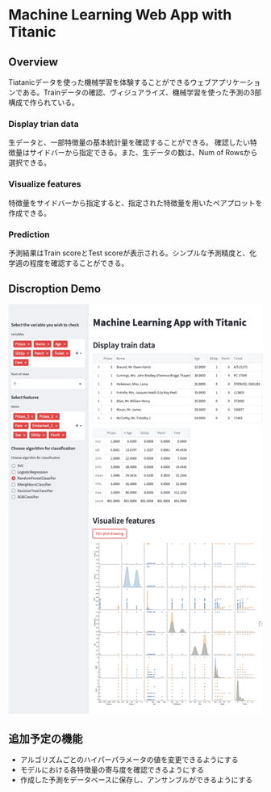 # Machine Learning Web App with Titanic

## Overview
Tiatanicデータを使った機械学習を体験することができるウェブアプリケーションである。Trainデータの確認、ヴィジュアライズ、機械学習を使った予測の3部構成で作られている。
### Display trian data
生データと、一部特徴量の基本統計量を確認することができる。
確認したい特徴量はサイドバーから指定できる。また、生データの数は、Num of Rowsから選択できる。
### Visualize features
特徴量をサイドバーから指定すると、指定された特徴量を用いたペアプロットを作成できる。
### Prediction
予測結果はTrain scoreとTest scoreが表示される。シンプルな予測精度と、化学週の程度を確認することができる。
## Discroption Demo
![](images/demo.png)
## 追加予定の機能
* アルゴリズムごとのハイパーパラメータの値を変更できるようにする
* モデルにおける各特徴量の寄与度を確認できるようにする
* 作成した予測をデータベースに保存し、アンサンブルができるようにする
